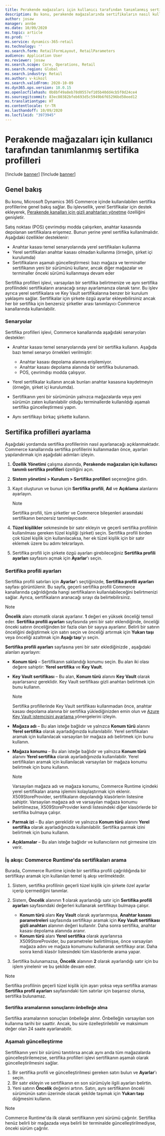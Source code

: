 ```yaml
---
title: Perakende mağazaları için kullanıcı tarafından tanımlanmış sertifika profilleri
description: Bu konu, perakende mağazalarında sertifikaların nasıl kullanıldılarıyla ilgili genel bir bakış sağlar.
author: josaw
manager: annbe
ms.date: 10/09/2020
ms.topic: article
ms.prod: ''
ms.service: dynamics-365-retail
ms.technology: ''
ms.search.form: RetailFormLayout, RetailParameters
audience: Application User
ms.reviewer: josaw
ms.search.scope: Core, Operations, Retail
ms.search.region: Global
ms.search.industry: Retail
ms.author: v-kikozl
ms.search.validFrom: 2020-10-09
ms.dyn365.ops.version: 10.0.15
ms.openlocfilehash: 0b8bf49a8eb78d0557ef105b40dd4cb5f0d24ce4
ms.sourcegitcommit: 83ec80382bfeb693d5c5949b6f65296bd50eed12
ms.translationtype: HT
ms.contentlocale: tr-TR
ms.lasthandoff: 10/09/2020
ms.locfileid: "3973945"
---
```

# <a name="user-defined-certificate-profiles-for-retail-stores"></a>Perakende mağazaları için kullanıcı tarafından tanımlanmış sertifika profilleri

[!include [banner](../includes/banner.md)]
[!include [banner](../includes/preview-banner.md)]

## <a name="overview"></a>Genel bakış

Bu konu, Microsoft Dynamics 365 Commerce içinde kullanılabilen sertifika profillerine genel bakış sağlar. Bu işlevsellik, yerel Sertifikalar için destek ekleyerek, [Perakende kanalları için gizli anahtarları yönetme](../dev-itpro/manage-secrets.md) özelliğini genişletir.

Satış noktası (POS) çevrimdışı modda çalışırken, anahtar kasasında depolanan sertifikalara erişemez. Bunun yerine yerel sertifika kullanılmalıdır. Aşağıdaki özellikler desteklenir:

- Anahtar kasası temel senaryolarında yerel sertifikaları kullanma
- Yerel sertifikaları anahtar kasası olmadan kullanma (örneğin, şirket içi kurulumda)
- Sertifikaların aşamalı güncelleştirmesi: bazı mağaza ve terminaller sertifikanın yeni bir sürümünü kullanır, ancak diğer mağazalar ve terminaller önceki sürümü kullanmaya devam eder

Sertifika profilleri işlevi, varsayılan bir sertifika belirtmenize ve aynı sertifika profilindeki sertifikaların aranacağı sırayı ayarlamanıza olanak tanır. Bu işlev ayrıca yerel sertifikalara ve Key Vault sertifikalarına benzer bir kurulum yaklaşımı sağlar. Sertifikalar için şirkete özgü ayarlar ekleyebilirsiniz ancak her bir sertifika için benzersiz şirketler arası tanımlayıcı Commerce kanallarında kullanılabilir.

### <a name="scenarios"></a>Senaryolar

Sertifika profilleri işlevi, Commerce kanallarında aşağıdaki senaryoları destekler:

- Anahtar kasası temel senaryolarında yerel bir sertifika kullanın. Aşağıda bazı temel senaryo örnekleri verilmiştir:

    - Anahtar kasası depolama alanına erişilemiyor.
    - Anahtar kasası depolama alanında bir sertifika bulunamadı.
    - POS, çevrimdışı modda çalışıyor.

- Yerel sertifikalar kullanın ancak bunları anahtar kasasına kaydetmeyin (örneğin, şirket içi kurulumda).
- Sertifikanın yeni bir sürümünün yalnızca mağazalarda veya yeni sürümün zaten kullanılabilir olduğu terminallerde kullanıldığı aşamalı sertifika güncelleştirmesi yapın.
- Aynı sertifikayı birkaç şirkette kullanın.

## <a name="set-up-certificate-profiles"></a>Sertifika profilleri ayarlama

Aşağıdaki yordamda sertifika profillerinin nasıl ayarlanacağı açıklanmaktadır. Commerce kanallarında sertifika profillerini kullanmadan önce, ayarları yapılandırmak için aşağıdaki adımları izleyin.

1. **Özellik Yönetimi** çalışma alanında, **Perakende mağazaları için kullanıcı tanımlı sertifika profilleri** özelliğini açın.
2. **Sistem yönetimi \> Kurulum \> Sertifika profilleri** seçeneğine gidin.
3. Kayıt oluşturun ve bunun için **Sertifika profili**, **Ad** ve **Açıklama** alanlarını ayarlayın.

    > [!NOTE]
    > Sertifika profili, tüm şirketler ve Commerce bileşenleri arasındaki sertifikanın benzersiz tanımlayıcısıdır.

3. **Tüzel kişilikler** sekmesinde bir satır ekleyin ve geçerli sertifika profilinin kullanılması gereken tüzel kişiliği (şirket) seçin. Sertifika profili birden çok tüzel kişilik için kullanılacaksa, her ek tüzel kişilik için bir satır eklemek üzere bu adımı tekrarlayın.
4. Sertifika profili için şirkete özgü ayarları girebileceğiniz **Sertifika profili ayarları** sayfasını açmak için **Ayarlar**'ı seçin.

### <a name="certificate-profile-settings"></a>Sertifika profili ayarları

Sertifika profili satırları için **Ayarlar**'ı seçtiğinizde, **Sertifika profili ayarları** sayfası görüntülenir. Bu sayfa, geçerli sertifika profili Commerce kanallarında çağrıldığında hangi sertifikaların kullanılabileceğini belirtmenizi sağlar. Ayrıca, sertifikaların aranacağı sırayı da belirtebilirsiniz.

> [!NOTE]
> **Öncelik** alanı otomatik olarak ayarlanır. **1** değeri en yüksek önceliği temsil eder. **Sertifika profili ayarları** sayfasında yeni bir satır eklendiğinde, önceliği önceki satırın önceliğinden bir fazla olan bir sayıya ayarlanır. Belirli bir satırın önceliğini değiştirmek için satırı seçin ve önceliği artırmak için **Yukarı taşı** veya önceliği azaltmak için **Aşağı taşı**'yı seçin.

**Sertifika profili ayarları** sayfasına yeni bir satır eklediğinizde , aşağıdaki alanları ayarlayın:

- **Konum türü** – Sertifikanın saklandığı konumu seçin. Bu alan iki olası değere sahiptir: **Yerel sertifika** ve **Key Vault**.
- **Key Vault sertifikası** – Bu alan, **Konum türü** alanını **Key Vault** olarak ayarlarsanız gereklidir. Key Vault sertifikası gizli anahtarı belirtmek için bunu kullanın.

    > [!NOTE]
    > Sertifika profillerinde Key Vault sertifikası kullanmadan önce, anahtar kasası depolama alanına bir sertifika yüklediğinizden emin olun ve [Azure Key Vault istemcisini ayarlama ](https://docs.microsoft.com/dynamics365/finance/localizations/setting-up-azure-key-vault-client) yönergelerini izleyin.

- **Mağaza adı** – Bu alan isteğe bağlıdır ve yalnızca **Konum türü** alanını **Yerel sertifika** olarak ayarladığınızda kullanılabilir. Yerel sertifikaları aramak için kullanılacak varsayılan bir mağaza adı belirtmek için bunu kullanın.
- **Mağaza konumu** – Bu alan isteğe bağlıdır ve yalnızca **Konum türü** alanını **Yerel sertifika** olarak ayarladığınızda kullanılabilir. Yerel sertifikaları aramak için kullanılacak varsayılan bir mağaza konumu belirtmek için bunu kullanın.

    > [!NOTE]
    > Varsayılan mağaza adı ve mağaza konumu, Commerce Runtime içindeki yerel sertifikaları arama işlemini kolaylaştırmak için eklenir. X509StoreProvider, sertifikaların depolandığı klasörlerin listesine sahiptir. Varsayılan mağaza adı ve varsayılan mağaza konumu belirtilmezse, X509StoreProvider kendi listesindeki diğer klasörlerde bir sertifika bulmaya çalışır.

- **Parmak izi** – Bu alan gereklidir ve yalnızca **Konum türü** alanını **Yerel sertifika** olarak ayarladığınızda kullanılabilir. Sertifika parmak izini belirtmek için bunu kullanın.
- **Açıklamalar** – Bu alan isteğe bağlıdır ve kullanıcıların not girmesine izin verir.

### <a name="workflow-searching-certificates-in-the-commerce-runtime"></a>İş akışı: Commerce Runtime'da sertifikaları arama

Burada, Commerce Runtime içinde bir sertifika profili çağrıldığında bir sertifikayı aramak için kullanılan temel iş akışı verilmektedir.

1. Sistem, sertifika profilinin geçerli tüzel kişilik için şirkete özel ayarlar içerip içermediğini tanımlar.
1. Sistem, **Öncelik** alanının **1** olarak ayarlandığı satır için **Sertifika profili ayarları** sayfasındaki değerleri kullanarak sertifikayı bulmaya çalışır.

    - **Konum türü** alanı **Key Vault** olarak ayarlanmışsa, **Anahtar kasası parametreleri** sayfasında sertifikayı aramak için **Key Vault sertifikası gizli anahtarı** alanının değeri kullanılır. Daha sonra sertifika, anahtar kasası depolama alanında aranır.
    - **Konum türü** alanı **Yerel sertifika** olarak ayarlanırsa X509StoreProvider, bu parametreler belirtilmişse, önce varsayılan mağaza adını ve mağaza konumunu kullanarak sertifikayı arar. Daha sonra kendi klasör listesindeki tüm klasörlerde arama yapar.

1. Sertifika bulunamazsa, **Öncelik** alanının **2** olarak ayarlandığı satır için bu işlem yinelenir ve bu şekilde devam eder.

> [!NOTE]
> Sertifika profilinin geçerli tüzel kişilik için ayarı yoksa veya sertifika araması **Sertifika profil ayarları** sayfasındaki tüm satırlar için başarısız olursa, sertifika bulunamaz.

#### <a name="caching-the-results-of-certificate-searches"></a>Sertifika aramalarının sonuçlarını önbelleğe alma

Sertifika aramalarının sonuçları önbelleğe alınır. Önbelleğin varsayılan son kullanma tarihi bir saattir. Ancak, bu süre özelleştirilebilir ve maksimum değer olan 24 saate ayarlanabilir.

### <a name="gradual-update"></a>Aşamalı güncelleştirme

Sertifikanın yeni bir sürümü tanıtılırsa ancak aynı anda tüm mağazalarda güncelleştirilemezse, sertifika profilleri işlevi sertifikanın aşamalı olarak güncelleştirilmesini sağlar.

1. Bir sertifika profili ve güncelleştirilmesi gereken satırı bulun ve **Ayarlar**'ı seçin.
1. Bir satır ekleyin ve sertifikanın en son sürümüyle ilgili ayarları belirtin.
1. Yeni satırın **Öncelik** değerini artırın. Satırı, aynı sertifikanın önceki sürümünün satırı üzerinde olacak şekilde taşımak için **Yukarı taşı** düğmesini kullanın.

> [!NOTE]
> Commerce Runtime'da ilk olarak sertifikanın yeni sürümü çağırılır. Sertifika henüz belirli bir mağazada veya belirli bir terminalde güncelleştirilmediyse, önceki sürüm çağrılır.
